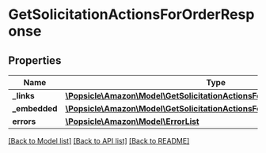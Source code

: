 # GetSolicitationActionsForOrderResponse

## Properties
Name | Type | Description | Notes
------------ | ------------- | ------------- | -------------
**_links** | [**\Popsicle\Amazon\Model\GetSolicitationActionsForOrderResponseLinks**](GetSolicitationActionsForOrderResponseLinks.md) |  | [optional] 
**_embedded** | [**\Popsicle\Amazon\Model\GetSolicitationActionsForOrderResponseEmbedded**](GetSolicitationActionsForOrderResponseEmbedded.md) |  | [optional] 
**errors** | [**\Popsicle\Amazon\Model\ErrorList**](ErrorList.md) |  | [optional] 

[[Back to Model list]](../../README.md#documentation-for-models) [[Back to API list]](../../README.md#documentation-for-api-endpoints) [[Back to README]](../../README.md)

